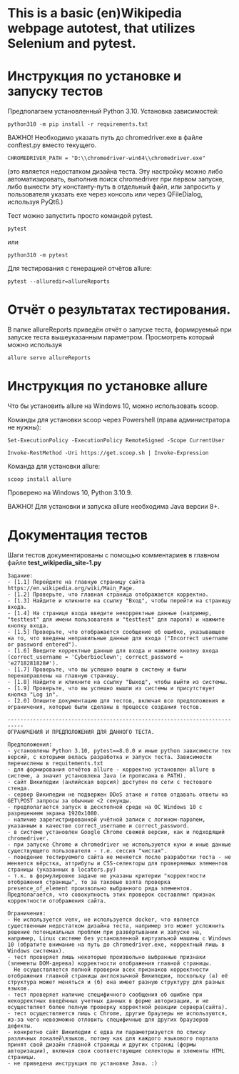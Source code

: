 
# This is a basic (en)Wikipedia webpage autotest, that utilizes Selenium and pytest.


# Инструкция по установке и запуску тестов

Предполагаем установленный Python 3.10. Установка зависимостей:

    python310 -m pip install -r requirements.txt


ВАЖНО! Необходимо указать путь до chromedriver.exe в файле conftest.py вместо текущего.


    CHROMEDRIVER_PATH = "D:\\chromedriver-win64\\chromedriver.exe"

(это является недостатком дизайна теста. Эту настройку можно либо автоматизировать, выполнив поиск chromedriver при первом запуске, либо вынести эту константу-путь в отдельный файл, или запросить у пользователя указать exe через консоль или через QFileDialog, используя PyQt6.)




Тест можно запустить просто командой pytest.

    pytest

или

    python310 -m pytest


Для тестирования с генерацией отчётов allure:

    pytest --alluredir=allureReports

# Отчёт о результатах тестирования.


В папке allureReports приведён отчёт о запуске теста, формируемый при запуске теста  вышеуказанным параметром. Просмотреть который можно используя 

    allure serve allureReports


#  Инструкция по установке allure

Что бы установить allure на Windows 10, можно использовать scoop.

    
Команды для установки scoop через Powershell (права администратора не нужны):

    Set-ExecutionPolicy -ExecutionPolicy RemoteSigned -Scope CurrentUser

    Invoke-RestMethod -Uri https://get.scoop.sh | Invoke-Expression
    



Команда для установки allure:

    scoop install allure

Проверено на Windows 10, Python 3.10.9.


ВАЖНО! Для установки и запуска allure необходима Java версии 8+.


#  Документация тестов

Шаги тестов документированы с помощью комментариев в главном файле **test_wikipedia_site-1.py**


    Задание:
    - [1.1] Перейдите на главную страницу сайта https://en.wikipedia.org/wiki/Main_Page.
    - [1.2] Проверьте, что главная страница отображается корректно.
    - [1.3] Найдите и кликните на ссылку "Вход", чтобы перейти на страницу входа.
    - [1.4] На странице входа введите некорректные данные (например, "testtest" для имени пользователя и "testtest" для пароля) и нажмите кнопку входа.
    - [1.5] Проверьте, что отображается сообщение об ошибке, указывающее на то, что введены неправильные данные для входа ("Incorrect username or password entered").
    - [1.6] Введите корректные данные для входа и нажмите кнопку входа (correct_username = 'Cyberbioclown'; correct_password = 'e2718281828#').
    - [1.7] Проверьте, что вы успешно вошли в систему и были перенаправлены на главную страницу.
    - [1.8] Найдите и кликните на ссылку "Выход", чтобы выйти из системы.
    - [1.9] Проверьте, что вы успешно вышли из системы и присутствует кнопка "Log in".
    - [2.0] Опишите документацию для тестов, включая все предположения и ограничения, которые были сделаны в процессе создания тестов.

    ---------------------------------------------------------------------------
    ОГРАНИЧЕНИЯ И ПРЕДПОЛОЖЕНИЯ ДЛЯ ДАННОГО ТЕСТА.

    Предположения:
    - установлены Python 3.10, pytest==8.0.0 и иные python зависимости тех версий, с которыми велась разработка и запуск теста. Зависимости перечислены в requitements.txt
    - для формирования отчётов allure - корректно установлен allure в системе, а значит установлена Java (и прописана в PATH).
    - сайт Википедии (анлийская версия) доступен по сети с тестового стенда.
    - сервер Википедии не подвержен DDoS атаке и готов отдавать ответы на GET\POST запросы за обычные <2 секунды.
    - предполагается запуск в десктопной среде на ОС Windows 10 с разрешением экрана 1920х1080.
    - наличие зарегистрированной учётной записи с логином-паролем, указанным в качестве correct_username и correct_password.
    - в системе установлен Google Chrome свежей версии, как и подходящий chromedriver.
    - при запуске Chrome и chromedriver не используются куки и иные данные существующего пользователя - т.е. сессия "чистая".
    - поведение тестируемого сайта не меняется после разработки теста - не меняется вёрстка, аттрибуты и CSS-селекторы для проверяемых элементов страницы (указанных в locators.py)
    - т.к. в формулировке задаче не указаны критерии "корректности отображения страницы", то за таковые взята проверка presence_of_element произвольно выбранного ряда элементов. Предполагается, что совокупность этих проверок составляют признак корректности отображения сайта.

    Ограничения:
    - Не используется venv, не используется docker, что является существенным недостатком дизайна теста, например это может усложнить решение потенциальных проблем при развёртывании и запуске на, например, Linux системе без установленной виртуальной машины с Windows 10 (обратите внимание на путь до chromedriver.exe, корректный лишь в Windows системах).
    - тест проверяет лишь некоторые произвольно выбранные признаки (элементы DOM-дерева) корректности отображения главной страницы.
      Не осуществляется полной проверки всех признаков корректности отображения главной страницы англоязычной Википедии, поскольку (а) её структура может меняться и (б) она имеет разную структуру для разных языков.
    - тест проверяет наличие специфичного сообщения об ошибке при некорректных введённых учетных данных в форме авторизации, и не осуществляет более полную проверку корректной реакции сервера(сайта).
    - тест осуществляется лишь с Chrome, другие браузеры не используются, из-за чего невозможно отловить специфичные для других браузеров дефекты.
    - конкретно сайт Википедии с едва ли параметризуется по списку различных локалей\языков, потому как для каждого языкового портала принят свой дизайн главной страницы и других страниц (формы авторизации), включая свои соответствующие селекторы и элементы HTML страницы.
    - не приведена инструкция по установке Java. :)



<!--
<style>
h1 {
  text-align: center;
}
</style>
-->

